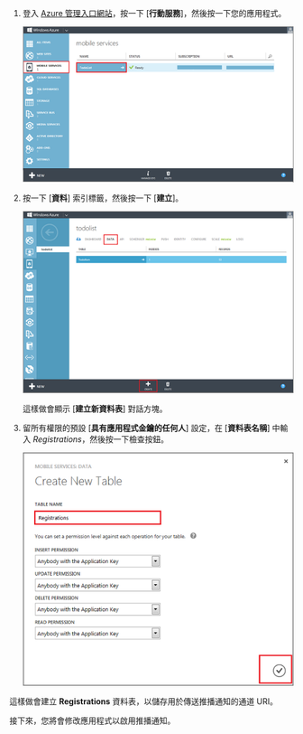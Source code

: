 ﻿
1. 登入 [Azure 管理入口網站]，按一下 [**行動服務**]，然後按一下您的應用程式。

	![](./media/mobile-services-create-new-push-table/mobile-services-selection.png)

2. 按一下 [**資料**] 索引標籤，然後按一下 [**建立**]。

	![](./media/mobile-services-create-new-push-table/mobile-create-table.png)

	這樣做會顯示 [**建立新資料表**] 對話方塊。

3. 留所有權限的預設 [**具有應用程式金鑰的任何人**] 設定，在 [**資料表名稱**] 中輸入 _Registrations_，然後按一下檢查按鈕。

	![](./media/mobile-services-create-new-push-table/mobile-create-registrations-table.png)

這樣做會建立 **Registrations** 資料表，以儲存用於傳送推播通知的通道 URI。

接下來，您將會修改應用程式以啟用推播通知。

<!-- URLs -->
[Azure 管理入口網站]: https://manage.windowsazure.com/
